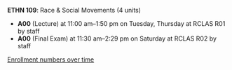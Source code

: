 **ETHN 109**: Race & Social Movements (4 units)

- **A00** (Lecture) at 11:00 am–1:50 pm on Tuesday, Thursday at RCLAS R01 by staff
- **A00** (Final Exam) at 11:30 am–2:29 pm on Saturday at RCLAS R02 by staff

[Enrollment numbers over time](./ETHN109.tsv)
